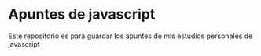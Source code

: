 # Apuntes de javascript
<p>
Este repositorio es para guardar los apuntes de mis estudios personales de javascript
</p>
